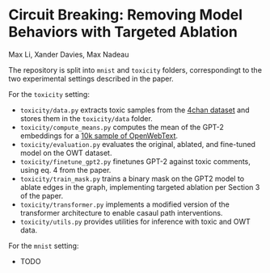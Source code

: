 # Circuit Breaking: Removing Model Behaviors with Targeted Ablation
Max Li, Xander Davies, Max Nadeau

The repository is split into `mnist` and `toxicity` folders, correspondingt to the two experimental settings described in the paper.

For the `toxicity` setting:
- `toxicity/data.py` extracts toxic samples from the [4chan dataset](https://arxiv.org/abs/2001.07487) and stores them in the `toxicity/data` folder. 
- `toxicity/compute_means.py` computes the mean of the GPT-2 embeddings for a [10k sample of OpenWebText](https://huggingface.co/datasets/NeelNanda/pile-10k).
- `toxicity/evaluation.py` evaluates the original, ablated, and fine-tuned model on the OWT dataset.
- `toxicity/finetune_gpt2.py` finetunes GPT-2 against toxic comments, using eq. 4 from the paper.
- `toxicity/train_mask.py` trains a binary mask on the GPT2 model to ablate edges in the graph, implementing targeted ablation per Section 3 of the paper.
- `toxicity/transformer.py` implements a modified version of the transformer architecture to enable casaul path
interventions.
- `toxicity/utils.py` provides utilities for inference with toxic and OWT data.

For the `mnist` setting:
- TODO